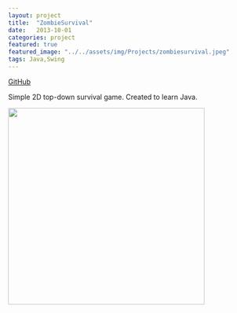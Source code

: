 ```yaml
---
layout: project
title:  "ZombieSurvival"
date:   2013-10-01 
categories: project
featured: true
featured_image: "../../assets/img/Projects/zombiesurvival.jpeg"
tags: Java,Swing
---
```

[GitHub]:      https://github.com/QuiX23/DroidSurvival

[GitHub][GitHub]

Simple 2D top-down survival game. Created to learn Java.

<img src="/assets/img/Projects/zombiesurvival2.png" height="400" width="400">
